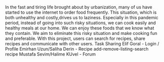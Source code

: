 In the fast and tiring life brought about by urbanization, many of us have started to use the internet to order food frequently. This situation, which is both unhealthy and costly,drives us to laziness. Especially in this pandemic period, instead of going into such risky situations, we can cook easily and healthy meals at our home. We can enjoy these foods that we know what they contain. 
We aim to eliminate this risky situation and make cooking fun and preferable. With this project, users can search for recipes, share recipes and communicate with other users.
Task Sharing
Elif Goral - Login / Profile
Emirhan Uzun/Saliha Derin - Recipe add-remove-listing-search recipe
Mustafa Sevim/Halime KUvel - Forum
